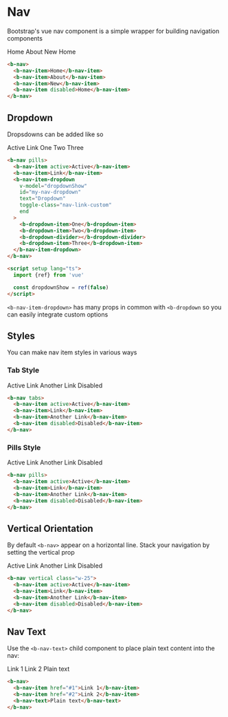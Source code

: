 # Nav

Bootstrap's vue nav component is a simple wrapper for building navigation components

<b-card>
  <b-nav>
    <b-nav-item>Home</b-nav-item>
    <b-nav-item>About</b-nav-item>
    <b-nav-item>New</b-nav-item>
    <b-nav-item disabled>Home</b-nav-item>
  </b-nav>
</b-card>

```html
<b-nav>
  <b-nav-item>Home</b-nav-item>
  <b-nav-item>About</b-nav-item>
  <b-nav-item>New</b-nav-item>
  <b-nav-item disabled>Home</b-nav-item>
</b-nav>
```

## Dropdown

Dropsdowns can be added like so

<b-card>
  <b-nav pills>
    <b-nav-item active>Active</b-nav-item>
    <b-nav-item>Link</b-nav-item>
    <b-nav-item-dropdown
      v-model="dropdownShow"
      id="my-nav-dropdown"
      text="Dropdown"
      toggle-class="nav-link-custom"
      end
    >
      <b-dropdown-item>One</b-dropdown-item>
      <b-dropdown-item>Two</b-dropdown-item>
      <b-dropdown-divider></b-dropdown-divider>
      <b-dropdown-item>Three</b-dropdown-item>
    </b-nav-item-dropdown>
  </b-nav>
</b-card>

```html
<b-nav pills>
  <b-nav-item active>Active</b-nav-item>
  <b-nav-item>Link</b-nav-item>
  <b-nav-item-dropdown
    v-model="dropdownShow"
    id="my-nav-dropdown"
    text="Dropdown"
    toggle-class="nav-link-custom"
    end
  >
    <b-dropdown-item>One</b-dropdown-item>
    <b-dropdown-item>Two</b-dropdown-item>
    <b-dropdown-divider></b-dropdown-divider>
    <b-dropdown-item>Three</b-dropdown-item>
  </b-nav-item-dropdown>
</b-nav>

<script setup lang="ts">
  import {ref} from 'vue'

  const dropdownShow = ref(false)
</script>
```

`<b-nav-item-dropdown>` has many props in common with `<b-dropdown` so you can easily integrate custom options

## Styles

You can make nav item styles in various ways

### Tab Style

<b-card>
  <b-nav tabs>
    <b-nav-item active>Active</b-nav-item>
    <b-nav-item>Link</b-nav-item>
    <b-nav-item>Another Link</b-nav-item>
    <b-nav-item disabled>Disabled</b-nav-item>
  </b-nav>
</b-card>

```html
<b-nav tabs>
  <b-nav-item active>Active</b-nav-item>
  <b-nav-item>Link</b-nav-item>
  <b-nav-item>Another Link</b-nav-item>
  <b-nav-item disabled>Disabled</b-nav-item>
</b-nav>
```

### Pills Style

<b-card>
  <b-nav pills>
    <b-nav-item active>Active</b-nav-item>
    <b-nav-item>Link</b-nav-item>
    <b-nav-item>Another Link</b-nav-item>
    <b-nav-item disabled>Disabled</b-nav-item>
  </b-nav>
</b-card>

```html
<b-nav pills>
  <b-nav-item active>Active</b-nav-item>
  <b-nav-item>Link</b-nav-item>
  <b-nav-item>Another Link</b-nav-item>
  <b-nav-item disabled>Disabled</b-nav-item>
</b-nav>
```

## Vertical Orientation

By default `<b-nav>` appear on a horizontal line. Stack your navigation by setting the vertical prop

<b-nav vertical class="w-25">
  <b-nav-item active>Active</b-nav-item>
  <b-nav-item>Link</b-nav-item>
  <b-nav-item>Another Link</b-nav-item>
  <b-nav-item disabled>Disabled</b-nav-item>
</b-nav>

```html
<b-nav vertical class="w-25">
  <b-nav-item active>Active</b-nav-item>
  <b-nav-item>Link</b-nav-item>
  <b-nav-item>Another Link</b-nav-item>
  <b-nav-item disabled>Disabled</b-nav-item>
</b-nav>
```

## Nav Text

Use the `<b-nav-text>` child component to place plain text content into the nav:

<b-card>
  <b-nav >
    <b-nav-item href="#1">Link 1</b-nav-item>
    <b-nav-item href="#2">Link 2</b-nav-item>
    <b-nav-text>Plain text</b-nav-text>
  </b-nav>
</b-card>

```html
<b-nav>
  <b-nav-item href="#1">Link 1</b-nav-item>
  <b-nav-item href="#2">Link 2</b-nav-item>
  <b-nav-text>Plain text</b-nav-text>
</b-nav>
```

<ClientOnly>
  <ComponentReference></ComponentReference>
</ClientOnly>

<script setup lang="ts">
import {ref} from 'vue'

const dropdownShow = ref(false)
</script>
